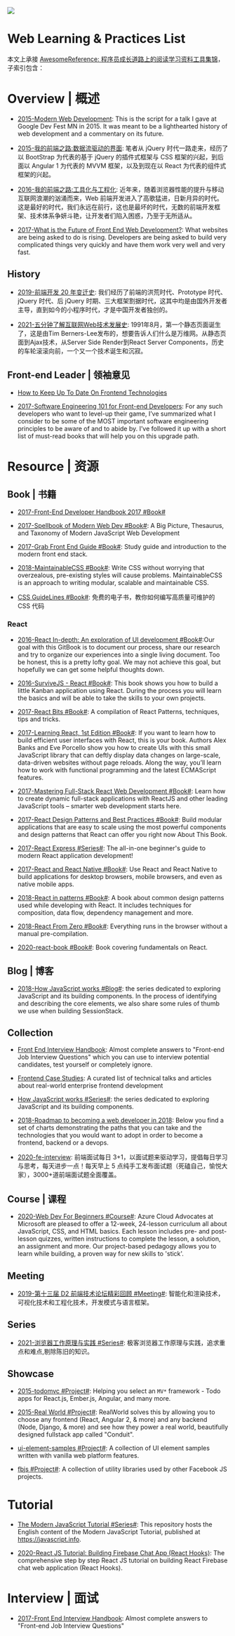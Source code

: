 ![](http://7xi5sw.com1.z0.glb.clouddn.com/1-gcVLvWktBPvc3rgp5fLvBA.jpeg)

# Web Learning & Practices List

本文上承接 [AwesomeReference: 程序员成长道路上的阅读学习资料工具集锦](https://github.com/wx-chevalier/Awesome-Lists)，子索引包含：

# Overview | 概述

- [2015-Modern Web Development](http://6me.us/nS16): This is the script for a talk I gave at Google Dev Fest MN in 2015. It was meant to be a lighthearted history of web development and a commentary on its future.

- [2015-我的前端之路:数据流驱动的界面](https://segmentfault.com/a/1190000004292245): 笔者从 jQuery 时代一路走来，经历了以 BootStrap 为代表的基于 jQuery 的插件式框架与 CSS 框架的兴起，到后面以 Angular 1 为代表的 MVVM 框架，以及到现在以 React 为代表的组件式框架的兴起。

- [2016-我的前端之路:工具化与工程化](https://zhuanlan.zhihu.com/p/24575395): 近年来，随着浏览器性能的提升与移动互联网浪潮的汹涌而来，Web 前端开发进入了高歌猛进，日新月异的时代。这是最好的时代，我们永远在前行，这也是最坏的时代，无数的前端开发框架、技术体系争妍斗艳，让开发者们陷入困惑，乃至于无所适从。

- [2017-What is the Future of Front End Web Development?](https://parg.co/bJr): What websites are being asked to do is rising. Developers are being asked to build very complicated things very quickly and have them work very well and very fast.

## History

- [2019-前端开发 20 年变迁史](https://mp.weixin.qq.com/s/cDsYO1AsYXOjZVpSwBq2HA): 我们经历了前端的洪荒时代、Prototype 时代、jQuery 时代、后 jQuery 时期、三大框架割据时代，这其中均是由国外开发者主导，直到如今的小程序时代，才是中国开发者独创的。

- [2021-五分钟了解互联网Web技术发展史](https://mp.weixin.qq.com/s/HUknNfaxNULc4Yvf5ajRBA): 1991年8月，第一个静态页面诞生了，这是由Tim Berners-Lee发布的，想要告诉人们什么是万维网。从静态页面到Ajax技术，从Server Side Render到React Server Components，历史的车轮滚滚向前，一个又一个技术诞生和沉寂。

## Front-end Leader | 领袖意见

- [How to Keep Up To Date On Frontend Technologies](https://uptodate.frontendrescue.org/)

- [2017-Software Engineering 101 for Front-end Developers](https://parg.co/byf): For any such developers who want to level-up their game, I’ve summarized what I consider to be some of the MOST important software engineering principles to be aware of and to abide by. I’ve followed it up with a short list of must-read books that will help you on this upgrade path.

# Resource | 资源

## Book | 书籍

- [2017-Front-End Developer Handbook 2017 #Book#](https://www.gitbook.com/book/frontendmasters/front-end-handbook-2017/details)

- [2017-Spellbook of Modern Web Dev #Book#](https://parg.co/bv9): A Big Picture, Thesaurus, and Taxonomy of Modern JavaScript Web Development

- [2017-Grab Front End Guide #Book#](https://github.com/grab/front-end-guide): Study guide and introduction to the modern front end stack.

- [2018-MaintainableCSS #Book#](https://maintainablecss.com/): Write CSS without worrying that overzealous, pre-existing styles will cause problems. MaintainableCSS is an approach to writing modular, scalable and maintainable CSS.

- [CSS GuideLines #Book#](http://cssguidelin.es/): 免费的电子书，教你如何编写高质量可维护的 CSS 代码

### React

- [2016-React In-depth: An exploration of UI development #Book#](https://www.gitbook.com/book/developmentarc/react-indepth/details):Our goal with this GitBook is to document our process, share our research and try to organize our experiences into a single living document. Too be honest, this is a pretty lofty goal. We may not achieve this goal, but hopefully we can get some helpful thoughts down.

- [2016-SurviveJS - React #Book#](https://github.com/survivejs/react-book): This book shows you how to build a little Kanban application using React. During the process you will learn the basics and will be able to take the skills to your own projects.

- [2017-React Bits #Book#](https://github.com/vasanthk/react-bits): A compilation of React Patterns, techniques, tips and tricks.

- [2017-Learning React, 1st Edition #Book#](https://www.safaribooksonline.com/library/view/learning-react-1st/9781491954614/): If you want to learn how to build efficient user interfaces with React, this is your book. Authors Alex Banks and Eve Porcello show you how to create UIs with this small JavaScript library that can deftly display data changes on large-scale, data-driven websites without page reloads. Along the way, you’ll learn how to work with functional programming and the latest ECMAScript features.

- [2017-Mastering Full-Stack React Web Development #Book#](https://www.safaribooksonline.com/library/view/mastering-full-stack-react/9781786461766/): Learn how to create dynamic full-stack applications with ReactJS and other leading JavaScript tools – smarter web development starts here.

- [2017-React Design Patterns and Best Practices #Book#](https://www.safaribooksonline.com/library/view/react-design-patterns/9781786464538/): Build modular applications that are easy to scale using the most powerful components and design patterns that React can offer you right now About This Book.

- [2017-React Express #Series#](https://github.com/dabbott/react-express): The all-in-one beginner's guide to modern React application development!

- [2017-React and React Native #Book#](https://parg.co/beh): Use React and React Native to build applications for desktop browsers, mobile browsers, and even as native mobile apps.

- [2018-React in patterns #Book#](https://legacy.gitbook.com/book/krasimir/react-in-patterns/details): A book about common design patterns used while developing with React. It includes techniques for composition, data flow, dependency management and more.

- [2018-React From Zero #Book#](https://github.com/kay-is/react-from-zero): Everything runs in the browser without a manual pre-compilation.

- [2020-react-book #Book#](https://github.com/softchris/react-book): Book covering fundamentals on React.

## Blog | 博客

- [2018-How JavaScript works #Blog#](https://blog.sessionstack.com/tagged/tutorial): the series dedicated to exploring JavaScript and its building components. In the process of identifying and describing the core elements, we also share some rules of thumb we use when building SessionStack.

## Collection

- [Front End Interview Handbook](https://github.com/yangshun/front-end-interview-handbook): Almost complete answers to "Front-end Job Interview Questions" which you can use to interview potential candidates, test yourself or completely ignore.

- [Frontend Case Studies](https://github.com/andrew--r/frontend-case-studies): A curated list of technical talks and articles about real-world enterprise frontend development

- [How JavaScript works #Series#](https://blog.sessionstack.com/tagged/tutorial): the series dedicated to exploring JavaScript and its building components.

- [2018-Roadmap to becoming a web developer in 2018](https://github.com/kamranahmedse/developer-roadmap): Below you find a set of charts demonstrating the paths that you can take and the technologies that you would want to adopt in order to become a frontend, backend or a devops.

- [2020-fe-interview](https://github.com/haizlin/fe-interview): 前端面试每日 3+1，以面试题来驱动学习，提倡每日学习与思考，每天进步一点！每天早上 5 点纯手工发布面试题（死磕自己，愉悦大家），3000+道前端面试题全面覆盖。

## Course | 课程

- [2020-Web Dev For Beginners #Course#](https://github.com/microsoft/Web-Dev-For-Beginners): Azure Cloud Advocates at Microsoft are pleased to offer a 12-week, 24-lesson curriculum all about JavaScript, CSS, and HTML basics. Each lesson includes pre- and post-lesson quizzes, written instructions to complete the lesson, a solution, an assignment and more. Our project-based pedagogy allows you to learn while building, a proven way for new skills to 'stick'.

## Meeting

- [2019-第十三届 D2 前端技术论坛精彩回顾 #Meeting#](https://www.yuque.com/d2forum/content/d213): 智能化和渲染技术，可视化技术和工程化技术，开发模式与语言框架。

## Series

- [2021-浏览器工作原理与实践 #Series#](https://blog.poetries.top/browser-working-principle/): 极客浏览器工作原理与实践，追求重点和难点,剔除陈旧的知识。

## Showcase

- [2015-todomvc #Project#](https://github.com/tastejs/todomvc): Helping you select an `MV*` framework - Todo apps for React.js, Ember.js, Angular, and many more.

- [2015-Real World #Project#](https://github.com/gothinkster/realworld): RealWorld solves this by allowing you to choose any frontend (React, Angular 2, & more) and any backend (Node, Django, & more) and see how they power a real world, beautifully designed fullstack app called "Conduit".

- [ui-element-samples #Project#](https://github.com/GoogleChrome/ui-element-samples): A collection of UI element samples written with vanilla web platform features.

- [fbjs #Project#](https://github.com/facebook/fbjs): A collection of utility libraries used by other Facebook JS projects.

# Tutorial

- [The Modern JavaScript Tutorial #Series#](https://github.com/javascript-tutorial/en.javascript.info): This repository hosts the English content of the Modern JavaScript Tutorial, published at https://javascript.info.

- [2020-React JS Tutorial: Building Firebase Chat App (React Hooks)](https://www.djamware.com/post/5f2a1d9d9c794f177fd7b527/react-js-tutorial-building-firebase-chat-app-react-hooks#.Xyoht_6g7c8.reddit): The comprehensive step by step React JS tutorial on building React Firebase chat web application (React Hooks).

# Interview | 面试

- [2017-Front End Interview Handbook](https://github.com/yangshun/front-end-interview-handbook): Almost complete answers to "Front-end Job Interview Questions"
